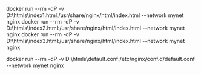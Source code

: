 docker run --rm -dP -v D:\htmls\index1.html:/usr/share/nginx/html/index.html --network mynet nginx
docker run --rm -dP -v D:\htmls\index2.html:/usr/share/nginx/html/index.html --network mynet nginx
docker run --rm -dP -v D:\htmls\index3.html:/usr/share/nginx/html/index.html --network mynet nginx

docker run --rm -dP -v D:\htmls\default.conf:/etc/nginx/conf.d/default.conf --network mynet nginx